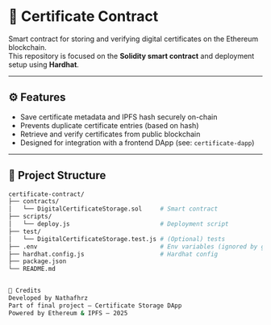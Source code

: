# 🧾 Certificate Contract

Smart contract for storing and verifying digital certificates on the Ethereum blockchain.  
This repository is focused on the **Solidity smart contract** and deployment setup using **Hardhat**.

---

## ⚙️ Features

- Save certificate metadata and IPFS hash securely on-chain
- Prevents duplicate certificate entries (based on hash)
- Retrieve and verify certificates from public blockchain
- Designed for integration with a frontend DApp (see: `certificate-dapp`)

---

## 📁 Project Structure

```bash
certificate-contract/
├── contracts/
│   └── DigitalCertificateStorage.sol     # Smart contract
├── scripts/
│   └── deploy.js                         # Deployment script
├── test/
│   └── DigitalCertificateStorage.test.js # (Optional) tests
├── .env                                  # Env variables (ignored by git)
├── hardhat.config.js                     # Hardhat config
├── package.json
└── README.md


🙌 Credits 
Developed by Nathafhrz
Part of final project – Certificate Storage DApp
Powered by Ethereum & IPFS – 2025
